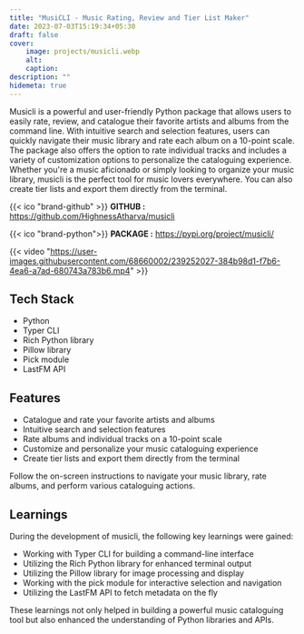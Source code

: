 ```yaml
---
title: "MusiCLI - Music Rating, Review and Tier List Maker"
date: 2023-07-03T15:19:34+05:30
draft: false
cover: 
    image: projects/musicli.webp
    alt: 
    caption: 
description: ""
hidemeta: true
---
```


Musicli is a powerful and user-friendly Python package that allows users to easily rate, review, and catalogue their favorite artists and albums from the command line. With intuitive search and selection features, users can quickly navigate their music library and rate each album on a 10-point scale. The package also offers the option to rate individual tracks and includes a variety of customization options to personalize the cataloguing experience. Whether you're a music aficionado or simply looking to organize your music library, musicli is the perfect tool for music lovers everywhere. You can also create tier lists and export them directly from the terminal.

{{< ico "brand-github" >}} **GITHUB :** <https://github.com/HighnessAtharva/musicli>

{{< ico "brand-python">}}  **PACKAGE :** <https://pypi.org/project/musicli/>

{{< video "https://user-images.githubusercontent.com/68660002/239252027-384b98d1-f7b6-4ea6-a7ad-680743a783b6.mp4" >}}

## Tech Stack

- Python
- Typer CLI
- Rich Python library
- Pillow library
- Pick module
- LastFM API

## Features

- Catalogue and rate your favorite artists and albums
- Intuitive search and selection features
- Rate albums and individual tracks on a 10-point scale
- Customize and personalize your music cataloguing experience
- Create tier lists and export them directly from the terminal

Follow the on-screen instructions to navigate your music library, rate albums, and perform various cataloguing actions.

## Learnings

During the development of musicli, the following key learnings were gained:

- Working with Typer CLI for building a command-line interface
- Utilizing the Rich Python library for enhanced terminal output
- Utilizing the Pillow library for image processing and display
- Working with the pick module for interactive selection and navigation
- Utilizing the LastFM API to fetch metadata on the fly

These learnings not only helped in building a powerful music cataloguing tool but also enhanced the understanding of Python libraries and APIs.
